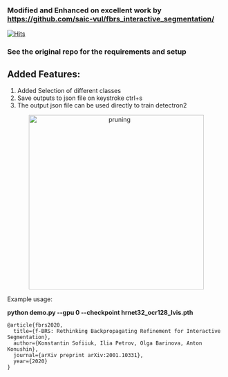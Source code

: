 ### Modified and Enhanced on excellent work by https://github.com/saic-vul/fbrs_interactive_segmentation/
[![Hits](https://hits.seeyoufarm.com/api/count/incr/badge.svg?url=https%3A%2F%2Fgithub.com%2FAsad-Ismail%2Ffbrs_interactive_segmentation&count_bg=%2379C83D&title_bg=%23555555&icon=&icon_color=%23E7E7E7&title=hits&edge_flat=false)](https://hits.seeyoufarm.com)

### See the original repo for the requirements and setup
## Added Features:
1) Added Selection of different classes
2) Save outputs to json file on keystroke ctrl+s
3) The output json file can be used directly to train detectron2

  <p align="center">
    <img src="https://user-images.githubusercontent.com/22799415/115459081-ea66e180-a226-11eb-88bb-4d1f98916c0a.gif" alt="pruning",img width="405" />
  </p>
   <p align="center">


Example usage:

__python demo.py --gpu 0 --checkpoint  hrnet32_ocr128_lvis.pth__ 

```
@article{fbrs2020,
  title={f-BRS: Rethinking Backpropagating Refinement for Interactive Segmentation},
  author={Konstantin Sofiiuk, Ilia Petrov, Olga Barinova, Anton Konushin},
  journal={arXiv preprint arXiv:2001.10331},
  year={2020}
}
```
